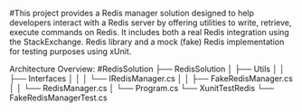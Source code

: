 #This project provides a Redis manager solution designed to help 
developers interact with a Redis server by offering utilities to write, retrieve, 
execute commands on Redis. It includes both a real Redis integration using the StackExchange.
Redis library and a mock (fake) Redis implementation for testing purposes using xUnit.

Architecture Overview:
#RedisSolution 
├── RedisSolution 
│ ├── Utils 
│ │ ├── Interfaces 
│ │ │ └── IRedisManager.cs
│ │ ├── FakeRedisManager.cs
│ │ └── RedisManager.cs
│ └── Program.cs └── XunitTestRedis └── FakeRedisManagerTest.cs
